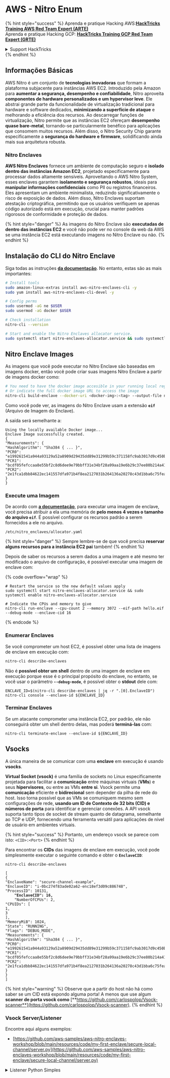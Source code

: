 # AWS - Nitro Enum

{% hint style="success" %}
Aprenda e pratique Hacking AWS:<img src="../../../../.gitbook/assets/image (1).png" alt="" data-size="line">[**HackTricks Training AWS Red Team Expert (ARTE)**](https://training.hacktricks.xyz/courses/arte)<img src="../../../../.gitbook/assets/image (1).png" alt="" data-size="line">\
Aprenda e pratique Hacking GCP: <img src="../../../../.gitbook/assets/image (2).png" alt="" data-size="line">[**HackTricks Training GCP Red Team Expert (GRTE)**<img src="../../../../.gitbook/assets/image (2).png" alt="" data-size="line">](https://training.hacktricks.xyz/courses/grte)

<details>

<summary>Support HackTricks</summary>

* Confira os [**planos de assinatura**](https://github.com/sponsors/carlospolop)!
* **Junte-se ao** 💬 [**grupo do Discord**](https://discord.gg/hRep4RUj7f) ou ao [**grupo do telegram**](https://t.me/peass) ou **siga**-nos no **Twitter** 🐦 [**@hacktricks\_live**](https://twitter.com/hacktricks\_live)**.**
* **Compartilhe truques de hacking enviando PRs para o** [**HackTricks**](https://github.com/carlospolop/hacktricks) e [**HackTricks Cloud**](https://github.com/carlospolop/hacktricks-cloud) repositórios do github.

</details>
{% endhint %}

## Informações Básicas

AWS Nitro é um conjunto de **tecnologias inovadoras** que formam a plataforma subjacente para instâncias AWS EC2. Introduzido pela Amazon para **aumentar a segurança, desempenho e confiabilidade**, Nitro aproveita **componentes de hardware personalizados e um hypervisor leve**. Ele abstrai grande parte da funcionalidade de virtualização tradicional para hardware e software dedicados, **minimizando a superfície de ataque** e melhorando a eficiência dos recursos. Ao descarregar funções de virtualização, Nitro permite que as instâncias EC2 ofereçam **desempenho quase bare-metal**, tornando-se particularmente benéfico para aplicações que consomem muitos recursos. Além disso, o Nitro Security Chip garante especificamente a **segurança do hardware e firmware**, solidificando ainda mais sua arquitetura robusta.

### Nitro Enclaves

**AWS Nitro Enclaves** fornece um ambiente de computação seguro e **isolado dentro das instâncias Amazon EC2**, projetado especificamente para processar dados altamente sensíveis. Aproveitando o AWS Nitro System, esses enclaves garantem **isolamento e segurança robustos**, ideais para **manipular informações confidenciais** como PII ou registros financeiros. Eles apresentam um ambiente minimalista, reduzindo significativamente o risco de exposição de dados. Além disso, Nitro Enclaves suportam atestação criptográfica, permitindo que os usuários verifiquem se apenas código autorizado está em execução, crucial para manter padrões rigorosos de conformidade e proteção de dados.

{% hint style="danger" %}
As imagens do Nitro Enclave são **executadas de dentro das instâncias EC2** e você não pode ver no console da web da AWS se uma instância EC2 está executando imagens no Nitro Enclave ou não.
{% endhint %}

## Instalação do CLI do Nitro Enclave

Siga todas as instruções [**da documentação**](https://catalog.us-east-1.prod.workshops.aws/event/dashboard/en-US/workshop/1-my-first-enclave/1-1-nitro-enclaves-cli#run-connect-and-terminate-the-enclave). No entanto, estas são as mais importantes:
```bash
# Install tools
sudo amazon-linux-extras install aws-nitro-enclaves-cli -y
sudo yum install aws-nitro-enclaves-cli-devel -y

# Config perms
sudo usermod -aG ne $USER
sudo usermod -aG docker $USER

# Check installation
nitro-cli --version

# Start and enable the Nitro Enclaves allocator service.
sudo systemctl start nitro-enclaves-allocator.service && sudo systemctl enable nitro-enclaves-allocator.service
```
## Nitro Enclave Images

As imagens que você pode executar no Nitro Enclave são baseadas em imagens docker, então você pode criar suas imagens Nitro Enclave a partir de imagens docker como:
```bash
# You need to have the docker image accesible in your running local registry
# Or indicate the full docker image URL to access the image
nitro-cli build-enclave --docker-uri <docker-img>:<tag> --output-file nitro-img.eif
```
Como você pode ver, as imagens do Nitro Enclave usam a extensão **`eif`** (Arquivo de Imagem do Enclave).

A saída será semelhante a:
```
Using the locally available Docker image...
Enclave Image successfully created.
{
"Measurements": {
"HashAlgorithm": "Sha384 { ... }",
"PCR0": "e199261541a944a93129a52a8909d29435dd89e31299b59c371158fc9ab3017d9c450b0a580a487e330b4ac691943284",
"PCR1": "bcdf05fefccaa8e55bf2c8d6dee9e79bbff31e34bf28a99aa19e6b29c37ee80b214a414b7607236edf26fcb78654e63f",
"PCR2": "2e1fca1dbb84622ec141557dfa971b4f8ea2127031b264136a20278c43d1bba6c75fea286cd4de9f00450b6a8db0e6d3"
}
}
```
### Execute uma Imagem

De acordo com [**a documentação**](https://catalog.us-east-1.prod.workshops.aws/event/dashboard/en-US/workshop/1-my-first-enclave/1-1-nitro-enclaves-cli#run-connect-and-terminate-the-enclave), para executar uma imagem de enclave, você precisa atribuir a ela uma memória de **pelo menos 4 vezes o tamanho do arquivo `eif`**. É possível configurar os recursos padrão a serem fornecidos a ele no arquivo.
```shell
/etc/nitro_enclaves/allocator.yaml
```
{% hint style="danger" %}
Sempre lembre-se de que você precisa **reservar alguns recursos para a instância EC2 pai** também!
{% endhint %}

Depois de saber os recursos a serem dados a uma imagem e até mesmo ter modificado o arquivo de configuração, é possível executar uma imagem de enclave com:

{% code overflow="wrap" %}
```shell
# Restart the service so the new default values apply
sudo systemctl start nitro-enclaves-allocator.service && sudo systemctl enable nitro-enclaves-allocator.service

# Indicate the CPUs and memory to give
nitro-cli run-enclave --cpu-count 2 --memory 3072 --eif-path hello.eif --debug-mode --enclave-cid 16
```
{% endcode %}

### Enumerar Enclaves

Se você comprometer um host EC2, é possível obter uma lista de imagens de enclave em execução com:
```bash
nitro-cli describe-enclaves
```
Não é **possível obter um shell** dentro de uma imagem de enclave em execução porque esse é o principal propósito do enclave, no entanto, se você usar o parâmetro **`--debug-mode`**, é possível obter o **stdout** dele com:
```shell
ENCLAVE_ID=$(nitro-cli describe-enclaves | jq -r ".[0].EnclaveID")
nitro-cli console --enclave-id ${ENCLAVE_ID}
```
### Terminar Enclaves

Se um atacante comprometer uma instância EC2, por padrão, ele não conseguirá obter um shell dentro delas, mas poderá **terminá-las** com:
```shell
nitro-cli terminate-enclave --enclave-id ${ENCLAVE_ID}
```
## Vsocks

A única maneira de se comunicar com uma **enclave** em execução é usando **vsocks**.

**Virtual Socket (vsock)** é uma família de sockets no Linux especificamente projetada para facilitar a **comunicação** entre máquinas virtuais (**VMs**) e seus **hipervisores**, ou entre as VMs **entre si**. Vsock permite uma **comunicação** eficiente e **bidirecional** sem depender da pilha de rede do host. Isso torna possível que as VMs se comuniquem mesmo sem configurações de rede, **usando um ID de Contexto de 32 bits (CID) e números de porta** para identificar e gerenciar conexões. A API vsock suporta tanto tipos de socket de stream quanto de datagrama, semelhante ao TCP e UDP, fornecendo uma ferramenta versátil para aplicações de nível de usuário em ambientes virtuais.

{% hint style="success" %}
Portanto, um endereço vsock se parece com isto: `<CID>:<Port>`
{% endhint %}

Para encontrar os **CIDs** das imagens de enclave em execução, você pode simplesmente executar o seguinte comando e obter o **`EnclaveCID`**:

<pre class="language-bash"><code class="lang-bash">nitro-cli describe-enclaves

[
{
"EnclaveName": "secure-channel-example",
"EnclaveID": "i-0bc274f83ade02a62-enc18ef3d09c886748",
"ProcessID": 10131,
<strong>    "EnclaveCID": 16,
</strong>    "NumberOfCPUs": 2,
"CPUIDs": [
1,
3
],
"MemoryMiB": 1024,
"State": "RUNNING",
"Flags": "DEBUG_MODE",
"Measurements": {
"HashAlgorithm": "Sha384 { ... }",
"PCR0": "e199261541a944a93129a52a8909d29435dd89e31299b59c371158fc9ab3017d9c450b0a580a487e330b4ac691943284",
"PCR1": "bcdf05fefccaa8e55bf2c8d6dee9e79bbff31e34bf28a99aa19e6b29c37ee80b214a414b7607236edf26fcb78654e63f",
"PCR2": "2e1fca1dbb84622ec141557dfa971b4f8ea2127031b264136a20278c43d1bba6c75fea286cd4de9f00450b6a8db0e6d3"
}
}
]
</code></pre>

{% hint style="warning" %}
Observe que a partir do host não há como saber se um CID está expondo alguma porta! A menos que use algum **scanner de porta vsock como** [**https://github.com/carlospolop/Vsock-scanner**](https://github.com/carlospolop/Vsock-scanner).
{% endhint %}

### Vsock Server/Listener

Encontre aqui alguns exemplos:

* [https://github.com/aws-samples/aws-nitro-enclaves-workshop/blob/main/resources/code/my-first-enclave/secure-local-channel/server.py](https://github.com/aws-samples/aws-nitro-enclaves-workshop/blob/main/resources/code/my-first-enclave/secure-local-channel/server.py)

<details>

<summary>Listener Python Simples</summary>
```python
#!/usr/bin/env python3

# From
https://medium.com/@F.DL/understanding-vsock-684016cf0eb0

import socket

CID = socket.VMADDR_CID_HOST
PORT = 9999

s = socket.socket(socket.AF_VSOCK, socket.SOCK_STREAM)
s.bind((CID, PORT))
s.listen()
(conn, (remote_cid, remote_port)) = s.accept()

print(f"Connection opened by cid={remote_cid} port={remote_port}")

while True:
buf = conn.recv(64)
if not buf:
break

print(f"Received bytes: {buf}")
```
</details>
```bash
# Using socat
socat VSOCK-LISTEN:<port>,fork EXEC:"echo Hello from server!"
```
### Vsock Client

Exemplos:

* [https://github.com/aws-samples/aws-nitro-enclaves-workshop/blob/main/resources/code/my-first-enclave/secure-local-channel/client.py](https://github.com/aws-samples/aws-nitro-enclaves-workshop/blob/main/resources/code/my-first-enclave/secure-local-channel/client.py)

<details>

<summary>Cliente Python Simples</summary>
```python
#!/usr/bin/env python3

#From https://medium.com/@F.DL/understanding-vsock-684016cf0eb0

import socket

CID = socket.VMADDR_CID_HOST
PORT = 9999

s = socket.socket(socket.AF_VSOCK, socket.SOCK_STREAM)
s.connect((CID, PORT))
s.sendall(b"Hello, world!")
s.close()
```
</details>
```bash
# Using socat
echo "Hello, vsock!" | socat - VSOCK-CONNECT:3:5000
```
### Vsock Proxy

A ferramenta vsock-proxy permite fazer proxy de um proxy vsock com outro endereço, por exemplo:
```bash
vsock-proxy 8001 ip-ranges.amazonaws.com 443 --config your-vsock-proxy.yaml
```
Isso encaminhará a **porta local 8001 em vsock** para `ip-ranges.amazonaws.com:443` e o arquivo **`your-vsock-proxy.yaml`** pode ter este conteúdo permitindo acessar `ip-ranges.amazonaws.com:443`:
```yaml
allowlist:
- {address: ip-ranges.amazonaws.com, port: 443}
```
É possível ver os endereços vsock (**`<CID>:<Port>`**) usados pelo host EC2 com (note o `3:8001`, 3 é o CID e 8001 a porta):

{% code overflow="wrap" %}
```bash
sudo ss -l -p -n | grep v_str
v_str LISTEN 0      0                                                                              3:8001                   *:*     users:(("vsock-proxy",pid=9458,fd=3))
```
{% endcode %}

## Atestação do Nitro Enclave & KMS

O SDK do Nitro Enclaves permite que um enclave solicite um **documento de atestação assinado criptograficamente** do **Hypervisor** Nitro, que inclui **medidas únicas** específicas para aquele enclave. Essas medidas, que incluem **hashes e registros de configuração da plataforma (PCRs)**, são usadas durante o processo de atestação para **provar a identidade do enclave** e **construir confiança com serviços externos**. O documento de atestação normalmente contém valores como PCR0, PCR1 e PCR2, que você já encontrou ao construir e salvar um EIF de enclave.

De acordo com os [**docs**](https://catalog.us-east-1.prod.workshops.aws/event/dashboard/en-US/workshop/1-my-first-enclave/1-3-cryptographic-attestation#a-unique-feature-on-nitro-enclaves), estes são os valores de PCR:

<table><thead><tr><th width="97">PCR</th><th width="221">Hash de ...</th><th>Descrição</th></tr></thead><tbody><tr><td>PCR0</td><td>Arquivo de imagem do enclave</td><td>Uma medida contígua do conteúdo do arquivo de imagem, sem os dados da seção.</td></tr><tr><td>PCR1</td><td>Kernel Linux e bootstrap</td><td>Uma medida contígua dos dados do kernel e do ramfs de inicialização.</td></tr><tr><td>PCR2</td><td>Aplicação</td><td>Uma medida contígua e em ordem das aplicações do usuário, sem o ramfs de inicialização.</td></tr><tr><td>PCR3</td><td>Função IAM atribuída à instância pai</td><td>Uma medida contígua da função IAM atribuída à instância pai. Garante que o processo de atestação seja bem-sucedido apenas quando a instância pai tiver a função IAM correta.</td></tr><tr><td>PCR4</td><td>ID da instância da instância pai</td><td>Uma medida contígua do ID da instância pai. Garante que o processo de atestação seja bem-sucedido apenas quando a instância pai tiver um ID de instância específico.</td></tr><tr><td>PCR8</td><td>Certificado de assinatura do arquivo de imagem do enclave</td><td>Uma medida do certificado de assinatura especificado para o arquivo de imagem do enclave. Garante que o processo de atestação seja bem-sucedido apenas quando o enclave foi inicializado a partir de um arquivo de imagem de enclave assinado por um certificado específico.</td></tr></tbody></table>

Você pode integrar **atestação criptográfica** em suas aplicações e aproveitar integrações pré-construídas com serviços como **AWS KMS**. O AWS KMS pode **validar atestações de enclave** e oferece chaves de condição baseadas em atestação (`kms:RecipientAttestation:ImageSha384` e `kms:RecipientAttestation:PCR`) em suas políticas de chave. Essas políticas garantem que o AWS KMS permita operações usando a chave KMS **somente se o documento de atestação do enclave for válido** e atender às **condições especificadas**.

{% hint style="success" %}
Observe que Enclaves no modo de depuração (--debug) geram documentos de atestação com PCRs que são compostos por zeros (`000000000000000000000000000000000000000000000000`). Portanto, as políticas do KMS que verificam esses valores falharão.
{% endhint %}

### Bypass de PCR

Do ponto de vista de um atacante, note que alguns PCRs permitiriam modificar algumas partes ou toda a imagem do enclave e ainda seriam válidos (por exemplo, o PCR4 apenas verifica o ID da instância pai, então executar qualquer imagem de enclave nessa EC2 permitirá atender a esse potencial requisito de PCR).

Portanto, um atacante que comprometer a instância EC2 pode ser capaz de executar outras imagens de enclave para contornar essas proteções.

A pesquisa sobre como modificar/criar novas imagens para contornar cada proteção (especialmente as que não são tão óbvias) ainda está em TODO.

## Referências

* [https://medium.com/@F.DL/understanding-vsock-684016cf0eb0](https://medium.com/@F.DL/understanding-vsock-684016cf0eb0)
* Todas as partes do tutorial Nitro da AWS: [https://catalog.us-east-1.prod.workshops.aws/event/dashboard/en-US/workshop/1-my-first-enclave/1-1-nitro-enclaves-cli](https://catalog.us-east-1.prod.workshops.aws/event/dashboard/en-US/workshop/1-my-first-enclave/1-1-nitro-enclaves-cli)

{% hint style="success" %}
Aprenda e pratique Hacking AWS:<img src="../../../../.gitbook/assets/image (1).png" alt="" data-size="line">[**HackTricks Training AWS Red Team Expert (ARTE)**](https://training.hacktricks.xyz/courses/arte)<img src="../../../../.gitbook/assets/image (1).png" alt="" data-size="line">\
Aprenda e pratique Hacking GCP: <img src="../../../../.gitbook/assets/image (2).png" alt="" data-size="line">[**HackTricks Training GCP Red Team Expert (GRTE)**<img src="../../../../.gitbook/assets/image (2).png" alt="" data-size="line">](https://training.hacktricks.xyz/courses/grte)

<details>

<summary>Support HackTricks</summary>

* Confira os [**planos de assinatura**](https://github.com/sponsors/carlospolop)!
* **Junte-se ao** 💬 [**grupo do Discord**](https://discord.gg/hRep4RUj7f) ou ao [**grupo do telegram**](https://t.me/peass) ou **siga**-nos no **Twitter** 🐦 [**@hacktricks\_live**](https://twitter.com/hacktricks\_live)**.**
* **Compartilhe truques de hacking enviando PRs para o** [**HackTricks**](https://github.com/carlospolop/hacktricks) e [**HackTricks Cloud**](https://github.com/carlospolop/hacktricks-cloud) repositórios do github.

</details>
{% endhint %}
